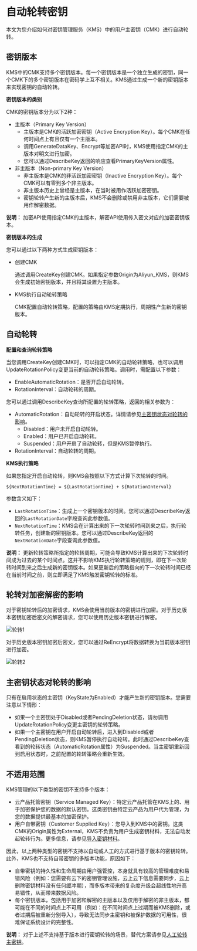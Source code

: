 # 自动轮转密钥

本文为您介绍如何对密钥管理服务（KMS）中的用户主密钥（CMK）进行自动轮转。

## 密钥版本

KMS中的CMK支持多个密钥版本。每一个密钥版本是一个独立生成的密钥，同一个CMK下的多个密钥版本在密码学上互不相关。KMS通过生成一个新的密钥版本来实现密钥的自动轮转。

**密钥版本的类别**

CMK的密钥版本分为以下2种：

-   主版本（Primary Key Version）
    -   主版本是CMK的活跃加密密钥（Active Encryption Key）。每个CMK在任何时间点上有且仅有一个主版本。
    -   调用GenerateDataKey、Encrypt等加密API时，KMS使用指定CMK的主版本对明文进行加密。
    -   您可以通过DescribeKey返回的响应查看PrimaryKeyVersion属性。
-   非主版本（Non-primary Key Version）
    -   非主版本是CMK的非活跃加密密钥（Inactive Encryption Key）。每个CMK可以有零到多个非主版本。
    -   非主版本历史上曾经是主版本，在当时被用作活跃加密密钥。
    -   密钥轮转产生新的主版本后，KMS不会删除或禁用非主版本，它们需要被用作解密数据。

**说明：** 加密API使用指定CMK的主版本，解密API使用传入密文对应的加密密钥版本。

**密钥版本的生成**

您可以通过以下两种方式生成密钥版本：

-   创建CMK

    通过调用CreateKey创建CMK。如果指定参数Origin为Aliyun\_KMS，则KMS会生成初始密钥版本，并且将其设置为主版本。

-   KMS执行自动轮转策略

    CMK配置自动轮转策略，配置的策略由KMS定期执行，周期性产生新的密钥版本。


## 自动轮转

**配置和查询轮转策略**

当您调用CreateKey创建CMK时，可以指定CMK的自动轮转策略，也可以调用UpdateRotationPolicy变更当前的自动轮转策略。调用时，需配置以下参数：

-   EnableAutomaticRotation：是否开启自动轮转。
-   RotationInterval：自动轮转的周期。

您可以通过调用DescribeKey查询所配置的轮转策略，返回的相关参数为：

-   AutomaticRotation：自动轮转的开启状态。详情请参见[主密钥状态对轮转的影响](#section_sij_bov_djx)。
    -   Disabled：用户未开启自动轮转。
    -   Enabled：用户已开启自动轮转。
    -   Suspended：用户开启了自动轮转，但是KMS暂停执行。
-   RotationInterval：自动轮转的周期。

**KMS执行策略**

如果您指定开启自动轮转，则KMS会按照以下方式计算下次轮转的时间。

```
${NextRotationTime} = ${LastRotationTime} + ${RotationInterval}
```

参数含义如下：

-   `LastRotationTime`：生成上一个密钥版本的时间。您可以通过DescribeKey返回的`LastRotationDate`字段查询此参数值。
-   `NextRotationTime`：KMS会在计算出来的下一次轮转时间到来之后，执行轮转任务，创建新的密钥版本。您可以通过DescribeKey返回的`NextRotationDate`字段查询此参数值。

**说明：** 更新轮转策略所指定的轮转周期，可能会导致KMS计算出来的下次轮转时间成为过去的某个时间点。这并不影响KMS执行轮转策略的规则，即在下一次轮转时间到来之后生成新的密钥版本。如果更新后的策略指向的下一次轮转时间已经在当前时间之前，则立即满足了KMS触发密钥轮转的标准。

## 轮转对加密解密的影响

对于密钥轮转后的加密请求，KMS会使用当前版本的密钥进行加密。对于历史版本密钥加密后密文的解密请求，您可以使用历史版本密钥进行解密。

![轮转1](https://static-aliyun-doc.oss-accelerate.aliyuncs.com/assets/img/zh-CN/5792119951/p142447.png)

对于历史版本密钥加密后密文，您可以通过ReEncrypt将数据转换为当前版本密钥进行加密。

![轮转2](https://static-aliyun-doc.oss-accelerate.aliyuncs.com/assets/img/zh-CN/5792119951/p142450.png)

## 主密钥状态对轮转的影响

只有在启用状态的主密钥（KeyState为Enabled）才能产生新的密钥版本。您需要注意以下情形：

-   如果一个主密钥处于Disabled或者PendingDeletion状态，请勿调用UpdateRotationPolicy变更主密钥的轮转策略。
-   如果一个主密钥在用户开启自动轮转后，进入到Disabled或者PendingDeletion状态，则KMS暂停执行自动轮转。此时通过DescribeKey查看到的轮转状态（AutomaticRotation属性）为Suspended。当主密钥重新回到启用状态时，之前配置的轮转策略会重新生效。

## 不适用范围

KMS管理的以下类型的密钥不支持多个版本：

-   云产品托管密钥（Service Managed Key）：特定云产品托管在KMS上的、用于加密保护您的数据的默认密钥。这类密钥由特定云产品为用户代为管理，为您的数据提供最基本的加密保护。
-   用户自带密钥（Customer Supplied Key）：您导入到KMS中的密钥。这类CMK的Origin属性为External，KMS不负责为用户生成密钥材料，无法自动发起轮转行为。更多信息，请参见[导入密钥材料](/cn.zh-CN/密钥服务/使用对称密钥/导入密钥材料.md)。

因此，以上两种类型的密钥不支持以自动或人工的方式进行基于版本的密钥轮转。此外，KMS也不支持自带密钥的多版本功能，原因如下：

-   自带密钥的持久性和生命周期由用户强管控，本身就具有较高的管理难度和易错风险（例如：您需要有云下的密钥管理设施，云上云下信息需要同步，云上删除密钥材料没有任何缓冲期），而多版本带来的复杂度升级会超线性地升高易错性，从而带来数据风险。
-   每个密钥版本，包括用于加密和解密的主版本以及仅用于解密的非主版本，都可能在不同的时间点上不可用（例如：在不同时间点上过期而被KMS删除，或者过期后被重新分别导入），导致无法同步主密钥和被保护数据的可用性，很难保证系统设计的完整性。

**说明：** 对于上述不支持基于版本进行密钥轮转的场景，替代方案请参见[人工轮转主密钥](/cn.zh-CN/密钥服务/密钥的轮转/人工轮转主密钥.md)。

